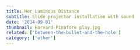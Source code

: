 ```yaml
---
title: Her Luminous Distance
subtitle: Slide projector installation with sound
date: '2014-09-01'
thumbnail: Harvard-Pinafore play.jpg
related: ['between-the-bullet-and-the-hole']
category: ['other']
---
```

